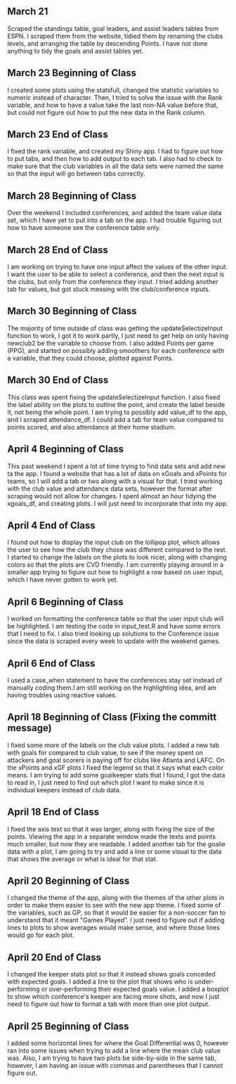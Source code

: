 ## March 21

Scraped the standings table, goal leaders, and assist leaders tables from ESPN. I scraped them from the website, tidied them by renaming the clubs levels, and arranging the table by descending Points. I have not done anything to tidy the goals and assist tables yet.

## March 23 Beginning of Class

I created some plots using the statsfull, changed the statistic variables to numeric instead of character. Then, I tried to solve the issue with the Rank variable, and how to have a value take the last non-NA value before that, but could not figure out how to put the new data in the Rank column.

## March 23 End of Class

I fixed the rank variable, and created my Shiny app. I had to figure out how to put tabs, and then how to add output to each tab. I also had to check to make sure that the club variables in all the data sets were named the same so that the input will go between tabs correctly.

## March 28 Beginning of Class

Over the weekend I included conferences, and added the team value data set, which I have yet to put into a tab on the app. I had trouble figuring out how to have someone see the conference table only.

## March 28 End of Class

I am working on trying to have one input affect the values of the other input. I want the user to be able to select a conference, and then the next input is the clubs, but only from the conference they input. I tried adding another tab for values, but got stuck messing with the club/conference inputs.

## March 30 Beginning of Class

The majority of time outside of class was getting the updateSelectizeInput function to work, I got it to work partly, I just need to get help on only having newclub2 be the variable to choose from. I also added Points per game (PPG), and started on possibly adding smoothers for each conference with a variable, that they could choose, plotted against Points.

## March 30 End of Class

This class was spent fixing the updateSelectizeInput function. I also fixed the label ability on the plots to outline the point, and create the label beside it, not being the whole point. I am trying to possibly add value_df to the app, and I scraped attendance_df. I could add a tab for team value compared to points scored, and also attendance at their home stadium.

## April 4 Beginning of Class

This past weekend I spent a lot of time trying to find data sets and add new ta the app. I found a website that has a lot of data on xGoals and xPoints for teams, so I will add a tab or two along with a visual for that. I tried working with the club value and attendance data sets, however the format after scraping would not allow for changes. I spent almost an hour tidying the xgoals_df, and creating plots. I will just need to incorporate that into my app.

## April 4 End of Class

I found out how to display the input club on the lollipop plot, which allows the user to see how the club they chose was different compared to the rest. I started to change the labels on the plots to look nicer, along with changing colors so that the plots are CVD friendly. I am currently playing around in a smaller app trying to figure out how to highlight a row based on user input, which I have never gotten to work yet.

## April 6 Beginning of Class

I worked on formatting the conference table so that the user input club will be highlighted. I am testing the code in input_test.R and have some errors that I need to fix. I also tried looking up solutions to the Conference issue since the data is scraped every week to update with the weekend games. 

## April 6 End of Class

I used a case_when statement to have the conferences stay set instead of manually coding them.I am still working on the highlighting idea, and am having troubles using reactive values.

## April 18 Beginning of Class (Fixing the committ message)

I fixed some more of the labels on the club value plots. I added a new tab with goals for compared to club value, to see if the money spent on attackers and goal scorers is paying off for clubs like Atlanta and LAFC. On the xPoints and xGF plots I fixed the legend so that it says what each color means. I am trying to add some goalkeeper stats that I found, I got the data to read in, I just need to find out which plot I want to make since it is individual keepers instead of club data. 

## April 18 End of Class

I fixed the axis text so that it was larger, along with fixing the size of the points. Viewing the app in a separate window made the texts and points much smaller, but now they are readable. I added another tab for the goalie data with a plot, I am going to try and add a line or some visual to the data that shows the average or what is ideal for that stat.

## April 20 Beginning of Class

I changed the theme of the app, along with the themes of the other plots in order to make them easier to see with the new app theme. I fixed some of the variables, such as GP, so that it would be easier for a non-soccer fan to understand that it meant "Games Played". I just need to figure out if adding lines to plots to show averages would make sense, and where those lines would go for each plot.

## April 20 End of Class

I changed the keeper stats plot so that it instead shows goals conceded with expected goals. I added a line to the plot that shows who is under-performing or over-performing their expected goals value. I added a boxplot to show which conference's keeper are facing more shots, and now I just need to figure out how to format a tab with more than one plot output.

## April 25 Beginning of Class

I added some horizontal lines for where the Goal Differential was 0, however ran into some issues when trying to add a line where the mean club value was. Also, I am trying to have two plots be side-by-side in the same tab, however, I am having an issue with commas and parentheses that I cannot figure out.